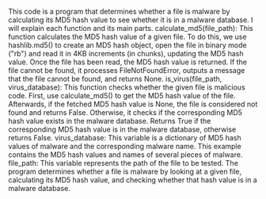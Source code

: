 This code is a program that determines whether a file is malware by calculating its MD5 hash value to see whether it is in a malware database. I will explain each function and its main parts.
calculate_md5(file_path): This function calculates the MD5 hash value of a given file. To do this, we use hashlib.md5() to create an MD5 hash object, open the file in binary mode ("rb") and read it in 4KB increments (in chunks), updating the MD5 hash value. Once the file has been read, the MD5 hash value is returned. If the file cannot be found, it processes FileNotFoundError, outputs a message that the file cannot be found, and returns None.
is_virus(file_path, virus_database): This function checks whether the given file is malicious code. First, use calculate_md5() to get the MD5 hash value of the file. Afterwards, if the fetched MD5 hash value is None, the file is considered not found and returns False. Otherwise, it checks if the corresponding MD5 hash value exists in the malware database. Returns True if the corresponding MD5 hash value is in the malware database, otherwise returns False.
virus_database: This variable is a dictionary of MD5 hash values ​​of malware and the corresponding malware name. This example contains the MD5 hash values ​​and names of several pieces of malware.
file_path: This variable represents the path of the file to be tested.
The program determines whether a file is malware by looking at a given file, calculating its MD5 hash value, and checking whether that hash value is in a malware database.

